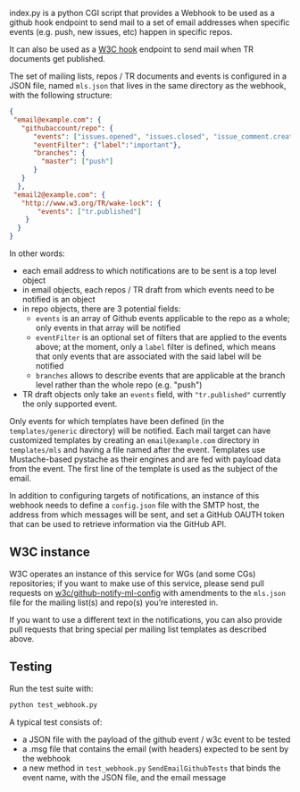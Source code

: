 index.py is a python CGI script that provides a Webhook to be used as a github hook endpoint to send mail to a set of email addresses when specific events (e.g. push, new issues, etc) happen in specific repos.

It can also be used as a [W3C hook](https://w3c.github.io/w3c-api/webhooks) endpoint to send mail when TR documents get published.

The set of mailing lists, repos / TR documents and events is configured in a JSON file, named `mls.json` that lives in the same directory as the webhook, with the following structure:
```json
{
 "email@example.com": {
   "githubaccount/repo": {
      "events": ["issues.opened", "issues.closed", "issue_comment.created", "pull_request.opened", "pull_request.labeled"],
      "eventFilter": {"label":"important"},
      "branches": {
        "master": ["push"]
      }
   }
  },
 "email2@example.com": {
   "http://www.w3.org/TR/wake-lock": {
       "events": ["tr.published"]
    }
  }
}
```

In other words:
* each email address to which notifications are to be sent is a top level object
* in email objects, each repos / TR draft from which events need to be notified is an object
* in repo objects, there are 3 potential fields:
  * `events` is an array of Github events applicable to the repo as a whole; only events in that array will be notified
  * `eventFilter` is an optional set of filters that are applied to the events above; at the moment, only a `label` filter is defined, which means that only events that are associated with the said label will be notified
  * `branches` allows to describe events that are applicable at the branch level rather than the whole repo (e.g. "push")
* TR draft objects only take an `events` field, with `"tr.published"` currently the only supported event.

Only events for which templates have been defined (in the `templates/generic` directory) will be notified. Each mail target can have customized templates by creating an `email@example.com` directory in `templates/mls` and having a file named after the event. Templates use Mustache-based pystache as their engines and are fed with payload data from the event. The first line of the template is used as the subject of the email.

In addition to configuring targets of notifications, an instance of this webhook needs to define a `config.json` file with the SMTP host, the address from which messages will be sent, and set a GitHub OAUTH token that can be used to retrieve information via the GitHub API.

## W3C instance
W3C operates an instance of this service for WGs (and some CGs) repositories; if you want to make use of this service, please send pull requests on <a href="https://github.com/w3c/github-notify-ml-config">w3c/github-notify-ml-config</a> with amendments to the <code>mls.json</code> file for the mailing list(s) and repo(s) you’re interested in.

If you want to use a different text in the notifications, you can also provide pull requests that bring special per mailing list templates as described above.

## Testing
Run the test suite with:
```sh
python test_webhook.py
```

A typical test consists of:
* a JSON file with the payload of the github event / w3c event to be tested
* a .msg file that contains the email (with headers) expected to be sent by the webhook
* a new method in `test_webhook.py` `SendEmailGithubTests` that binds the event name, with the JSON file, and the email message